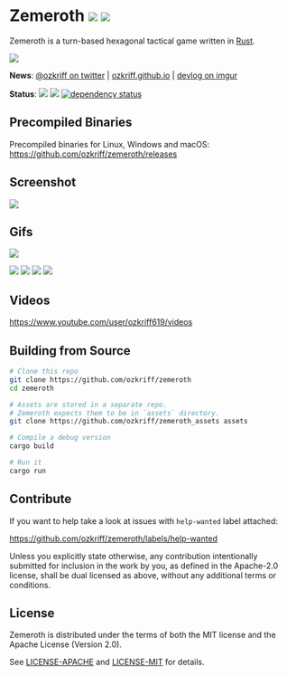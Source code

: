 # Zemeroth [![][img_license]](#license) [![][img_loc]][loc]

[img_license]: https://img.shields.io/badge/License-MIT_or_Apache_2.0-blue.svg
[img_loc]: https://tokei.rs/b1/github/ozkriff/zemeroth

Zemeroth is a turn-based hexagonal tactical game written in [Rust].

[Rust]: https://www.rust-lang.org

![](https://i.imgur.com/uOwrmIV.png)

**News**: [@ozkriff on twitter](https://twitter.com/ozkriff) |
[ozkriff.github.io](https://ozkriff.github.io) |
[devlog on imgur](https://imgur.com/a/SMVqO)

**Status**:
[![][img_travis-ci]][travis-ci]
[![][img_appveyor-ci]][appveyor-ci]
[![dependency status][img_deps-rs]][deps-rs]

[img_travis-ci]: https://img.shields.io/travis/ozkriff/zemeroth/master.svg?label=Linux|OSX
[img_appveyor-ci]: https://img.shields.io/appveyor/ci/ozkriff/zemeroth.svg?label=Windows
[img_deps-rs]: https://deps.rs/repo/github/ozkriff/zemeroth/status.svg

[loc]: https://github.com/Aaronepower/tokei
[travis-ci]: https://travis-ci.org/ozkriff/zemeroth
[appveyor-ci]: https://ci.appveyor.com/project/ozkriff/zemeroth
[deps-rs]: https://deps.rs/repo/github/ozkriff/zemeroth


## Precompiled Binaries

Precompiled binaries for Linux, Windows and macOS:
<https://github.com/ozkriff/zemeroth/releases>


## Screenshot

![](https://i.imgur.com/wMG3KkA.png)


## Gifs

![](https://i.imgur.com/R298zUm.gif)

![](https://i.imgur.com/mTTrWHu.gif)
![](https://i.imgur.com/2dR278L.gif)
![](https://i.imgur.com/wZZdlXs.gif)
![](https://i.imgur.com/1shTV2q.gif)


## Videos

<https://www.youtube.com/user/ozkriff619/videos>


## Building from Source

```bash
# Clone this repo
git clone https://github.com/ozkriff/zemeroth
cd zemeroth

# Assets are stored in a separate repo.
# Zemeroth expects them to be in `assets` directory.
git clone https://github.com/ozkriff/zemeroth_assets assets

# Compile a debug version
cargo build

# Run it
cargo run
```


## Contribute

If you want to help take a look at issues with `help-wanted` label attached:

<https://github.com/ozkriff/zemeroth/labels/help-wanted>

Unless you explicitly state otherwise, any contribution intentionally submitted
for inclusion in the work by you, as defined in the Apache-2.0 license,
shall be dual licensed as above, without any additional terms or conditions.


## License

Zemeroth is distributed under the terms of both
the MIT license and the Apache License (Version 2.0).

See [LICENSE-APACHE] and [LICENSE-MIT] for details.

[LICENSE-MIT]: LICENSE-MIT
[LICENSE-APACHE]: LICENSE-APACHE
